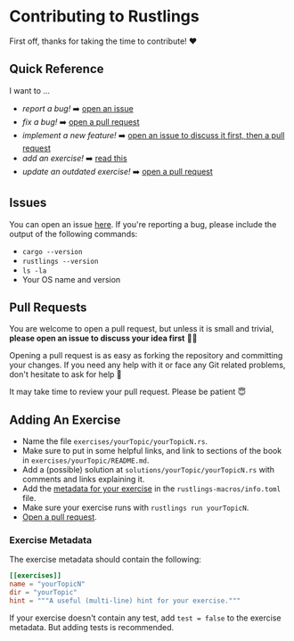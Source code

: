 # Contributing to Rustlings

First off, thanks for taking the time to contribute! ❤️

## Quick Reference

I want to …

- _report a bug!_ ➡️ [open an issue](#issues)
- _fix a bug!_ ➡️ [open a pull request](#pull-requests)
- _implement a new feature!_ ➡️ [open an issue to discuss it first, then a pull request](#issues)
- _add an exercise!_ ➡️ [read this](#adding-an-exercise)
- _update an outdated exercise!_ ➡️ [open a pull request](#pull-requests)

## Issues

You can open an issue [here](https://github.com/rust-lang/rustlings/issues/new).
If you're reporting a bug, please include the output of the following commands:

- `cargo --version`
- `rustlings --version`
- `ls -la`
- Your OS name and version

## Pull Requests

You are welcome to open a pull request, but unless it is small and trivial, **please open an issue to discuss your idea first** 🙏🏼

Opening a pull request is as easy as forking the repository and committing your changes.
If you need any help with it or face any Git related problems, don't hesitate to ask for help 🤗

It may take time to review your pull request.
Please be patient 😇

## Adding An Exercise

- Name the file `exercises/yourTopic/yourTopicN.rs`.
- Make sure to put in some helpful links, and link to sections of the book in `exercises/yourTopic/README.md`.
- Add a (possible) solution at `solutions/yourTopic/yourTopicN.rs` with comments and links explaining it.
- Add the [metadata for your exercise](#exercise-metadata) in the `rustlings-macros/info.toml` file.
- Make sure your exercise runs with `rustlings run yourTopicN`.
- [Open a pull request](#pull-requests).

### Exercise Metadata

The exercise metadata should contain the following:

```toml
[[exercises]]
name = "yourTopicN"
dir = "yourTopic"
hint = """A useful (multi-line) hint for your exercise."""
```

If your exercise doesn't contain any test, add `test = false` to the exercise metadata.
But adding tests is recommended.
